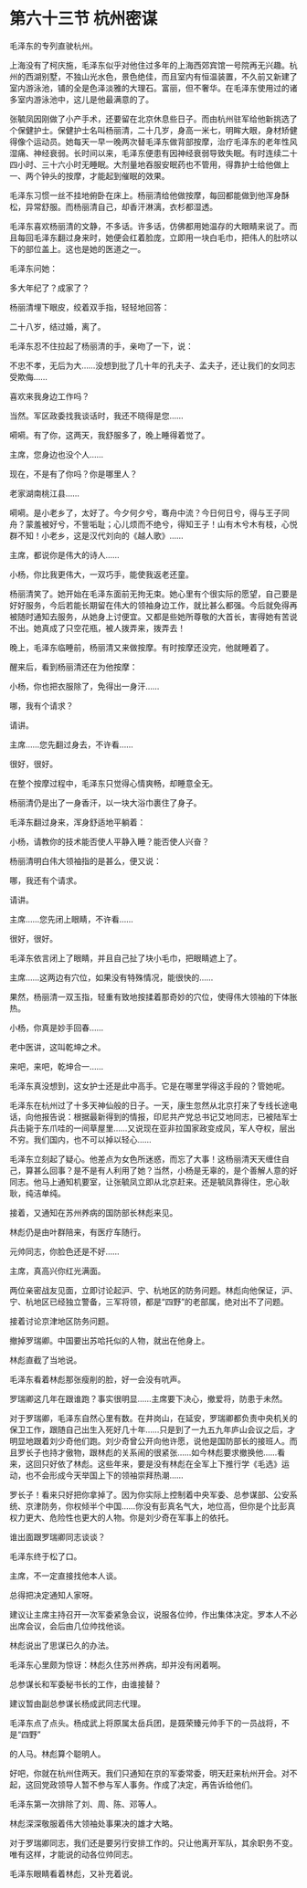 # 第六十三节 杭州密谋

毛泽东的专列直驶杭州。

上海没有了柯庆施，毛泽东似乎对他住过多年的上海西郊宾馆一号院再无兴趣。杭州的西湖别墅，不独山光水色，景色绝佳，而且室内有恒温装置，不久前又新建了室内游泳池，铺的全是色泽淡雅的大理石。富丽，但不奢华。在毛泽东使用过的诸多室内游泳池中，这儿是他最满意的了。

张毓凤因刚做了小产手术，还要留在北京休息些日子。而由杭州驻军给他新挑选了个保健护士。保健护士名叫杨丽清，二十几岁，身高一米七，明眸大眼，身材矫健得像个运动员。她每天一早一晚两次替毛泽东做背部按摩，治疗毛泽东的老年性风湿痛、神经衰弱。长时间以来，毛泽东便患有因神经衰弱导致失眠。有时连续二十四小时、三十六小时无睡眠。大剂量地吞服安眠药也不管用，得靠护士给他做上一、两个钟头的按摩，才能起到催眠的效果。

毛泽东习惯一丝不挂地俯卧在床上。杨丽清给他做按摩，每回都能做到他浑身酥松，异常舒服。而杨丽清自己，却香汗淋漓，衣杉都湿透。

毛泽东喜欢杨丽清的文静，不多话。许多话，仿佛都用她温存的大眼睛来说了。而且每回毛泽东翻过身来时，她便会红着脸庞，立即用一块白毛巾，把伟人的肚哜以下的部位盖上。这也是她的医道之一。

毛泽东问她：

多大年纪了？成家了？

杨丽清埋下眼皮，绞着双手指，轻轻地回答：

二十八岁，结过婚，离了。

毛泽东忍不住拉起了杨丽清的手，亲吻了一下，说：

不忠不孝，无后为大……没想到批了几十年的孔夫子、孟夫子，还让我们的女同志受欺侮……

喜欢来我身边工作吗？

当然。军区政委找我谈话时，我还不晓得是您……

嗬嗬。有了你，这两天，我舒服多了，晚上睡得着觉了。

主席，您身边也没个人……

现在，不是有了你吗？你是哪里人？

老家湖南桃江县……

嗬嗬。是小老乡了，太好了。今夕何夕兮，骞舟中流？今日何日兮，得与王子同舟？蒙羞被好兮，不訾垢耻；心儿烦而不绝兮，得知王子！山有木兮木有枝，心悦群不知！小老乡，这是汉代刘向的《越人歌》……

主席，都说你是伟大的诗人……

小杨，你比我更伟大，一双巧手，能使我返老还童。

杨丽清笑了。她开始在毛泽东面前无拘无束。她心里有个很实际的愿望，自己要是好好服务，今后若能长期留在伟大的领袖身边工作，就比甚么都强。今后就免得再被随时通知去服务，从她身上讨便宜。又都是些她所尊敬的大首长，害得她有苦说不出。她真成了只空花瓶，被人拨弄来，拨弄去！

晚上，毛泽东临睡前，杨丽清又来做按摩。有时按摩还没完，他就睡着了。

醒来后，看到杨丽清还在为他按摩：

小杨，你也把衣服除了，免得出一身汗……

哪，我有个请求？

请讲。

主席……您先翻过身去，不许看……

很好，很好。

在整个按摩过程中，毛泽东只觉得心情爽畅，却睡意全无。

杨丽清仍是出了一身香汗，以一块大浴巾裹住了身子。

毛泽东翻过身来，浑身舒适地平躺着：

小杨，请教你的技术能否使人平静入睡？能否使人兴奋？

杨丽清明白伟大领袖指的是甚么，便又说：

哪，我还有个请求。

请讲。

主席……您先闭上眼睛，不许看……

很好，很好。

毛泽东依言闭上了眼睛，并且自己扯了块小毛巾，把眼睛遮上了。

主席……这两边有穴位，如果没有特殊情况，能很快的……

果然，杨丽清一双玉指，轻重有致地按揉着那奇妙的穴位，使得伟大领袖的下体胀热。

小杨，你真是妙手回春……

老中医讲，这叫乾坤之术。

来吧，来吧，乾坤合一……

毛泽东真没想到，这女护士还是此中高手。它是在哪里学得这手段的？管她呢。

毛泽东在杭州过了十多天神仙般的日子。一天，康生忽然从北京打来了专线长途电话，向他报告说：根据最新得到的情报，印尼共产党总书记艾地同志，已被陆军士兵击毙于东爪哇的一间草屋里……又说现在亚非拉国家政变成风，军人夺权，层出不穷。我们国内，也不可以掉以轻心……

毛泽东立刻起了疑心。他差点为女色所迷惑，而忘了大事！这杨丽清天天缠住自己，算甚么回事？是不是有人利用了她？当然，小杨是无辜的，是个善解人意的好同志。他马上通知机要室，让张毓凤立即从北京赶来。还是毓凤靠得住，忠心耿耿，纯洁单纯。

接着，又通知在苏州养病的国防部长林彪来见。

林彪仍是由叶群陪来，有医疗车随行。

元帅同志，你脸色还是不好……

主席，真高兴你红光满面。

两位亲密战友见面，立即讨论起沪、宁、杭地区的防务问题。林彪向他保证，沪、宁、杭地区已经独立警备，三军将领，都是“四野”的老部属，绝对出不了问题。

接着讨论京津地区防务问题。

撤掉罗瑞卿。中国要出苏哈托似的人物，就出在他身上。

林彪直截了当地说。

毛泽东看着林彪那张瘦削的脸，好一会没有吭声。

罗瑞卿这几年在跟谁跑？事实很明显……主席要下决心，撤爱将，防患于未然。

对于罗瑞卿，毛泽东自然心里有数。在井岗山，在延安，罗瑞卿都负责中央机关的保卫工作，跟随自己出生入死好几十年……只是到了一九五九年庐山会议之后，才明显地跟着刘少奇他们跑。刘少奇曾公开向他许愿，说他是国防部长的接班人。而且罗长子也持才傲物，跟林彪的关系闹的很紧张……如今林彪要求撤换他……看来，这回只好依了林彪。这些年来，要是没有林彪在全军上下推行学《毛选》运动，也不会形成今天举国上下的领袖崇拜热潮……

罗长子！看来只好把你拿掉了。因为你实际上控制着中央军委、总参谋部、公安系统、京津防务，你权倾半个中国……你没有彭真名气大，地位高，但你是个比彭真权力更大、危险性也更大的人物。你是刘少奇在军事上的依托。

谁出面跟罗瑞卿同志谈谈？

毛泽东终于松了口。

主席，不一定直接找他本人谈。

总得把决定通知人家呀。

建议让主席主持召开一次军委紧急会议，说服各位帅，作出集体决定。罗本人不必出席会议，会后由几位帅找他谈。

林彪说出了思谋已久的办法。

毛泽东心里颇为惊讶：林彪久住苏州养病，却并没有闲着啊。

总参谋长和军委秘书长的工作，由谁接替？

建议暂由副总参谋长杨成武同志代理。

毛泽东点了点头。杨成武上将原属太岳兵团，是聂荣臻元帅手下的一员战将，不是“四野”

的人马。林彪算个聪明人。

好吧，你就在杭州住两天。我们只通知在京的军委常委，明天赶来杭州开会。对不起，这回党政领导人暂不参与军人事务。作成了决定，再告诉给他们。

毛泽东第一次排除了刘、周、陈、邓等人。

林彪深深敬服着伟大领袖处事果决的雄才大略。

对于罗瑞卿同志，我们还是要另行安排工作的。只让他离开军队，其余职务不变。唯有这样，才能说的动各位帅同志。

毛泽东眼睛看着林彪，又补充着说。
